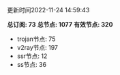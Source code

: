 更新时间2022-11-24 14:59:43

**总订阅: 73**
**总节点: 1077**
**有效节点: 320**
- trojan节点: 75
- v2ray节点: 197
- ssr节点: 12
- ss节点: 36
